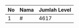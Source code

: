| No | Nama            | Jumlah Level |
|----|-----------------|--------------|
| 1  | #    |    4617        |
